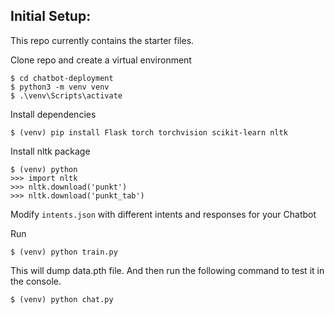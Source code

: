 ## Initial Setup:
This repo currently contains the starter files.

Clone repo and create a virtual environment
```
$ cd chatbot-deployment
$ python3 -m venv venv
$ .\venv\Scripts\activate
```
Install dependencies
```
$ (venv) pip install Flask torch torchvision scikit-learn nltk
```
Install nltk package
```
$ (venv) python
>>> import nltk
>>> nltk.download('punkt')
>>> nltk.download('punkt_tab')
```
Modify `intents.json` with different intents and responses for your Chatbot

Run
```
$ (venv) python train.py
```
This will dump data.pth file. And then run
the following command to test it in the console.
```
$ (venv) python chat.py
```
